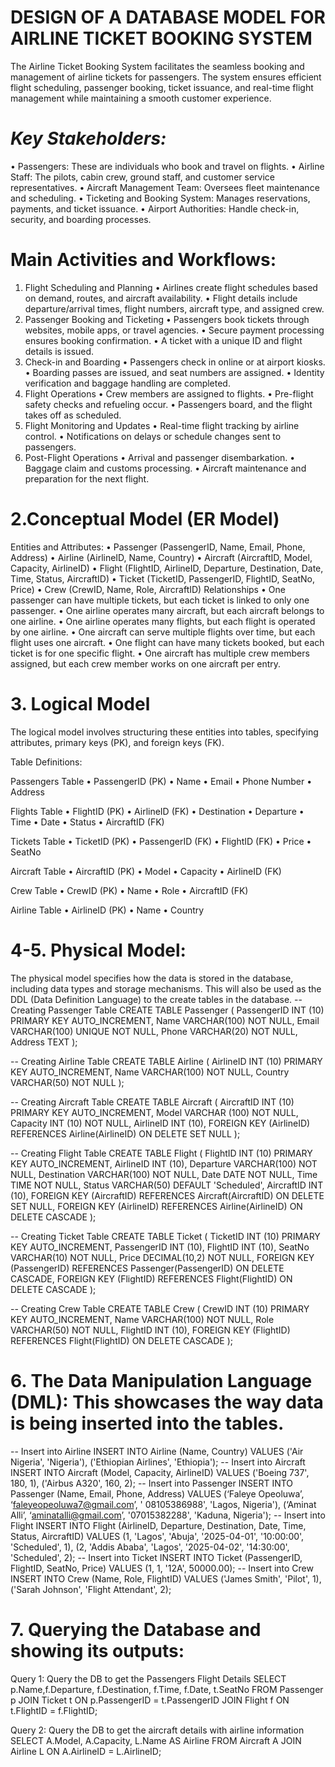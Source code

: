 
# DESIGN OF A DATABASE MODEL FOR AIRLINE TICKET BOOKING SYSTEM

The Airline Ticket Booking System facilitates the seamless booking and management of airline tickets for passengers. The system ensures efficient flight scheduling, passenger booking, ticket issuance, and real-time flight management while maintaining a smooth customer experience.

# *Key Stakeholders:*
•	Passengers: These are individuals who book and travel on flights.
•	Airline Staff: The pilots, cabin crew, ground staff, and customer service representatives.
•	Aircraft Management Team: Oversees fleet maintenance and scheduling.
•	Ticketing and Booking System: Manages reservations, payments, and ticket issuance.
•	Airport Authorities: Handle check-in, security, and boarding processes.

# Main Activities and Workflows:
1. Flight Scheduling and Planning
•	Airlines create flight schedules based on demand, routes, and aircraft availability.
•	Flight details include departure/arrival times, flight numbers, aircraft type, and assigned crew.
2. Passenger Booking and Ticketing
•	Passengers book tickets through websites, mobile apps, or travel agencies.
•	Secure payment processing ensures booking confirmation.
•	A ticket with a unique ID and flight details is issued.
3. Check-in and Boarding
•	Passengers check in online or at airport kiosks.
•	Boarding passes are issued, and seat numbers are assigned.
•	Identity verification and baggage handling are completed.
4. Flight Operations
•	Crew members are assigned to flights.
•	Pre-flight safety checks and refueling occur.
•	Passengers board, and the flight takes off as scheduled.
5. Flight Monitoring and Updates
•	Real-time flight tracking by airline control.
•	Notifications on delays or schedule changes sent to passengers.
6. Post-Flight Operations
•	Arrival and passenger disembarkation.
•	Baggage claim and customs processing.
•	Aircraft maintenance and preparation for the next flight.

# 2.Conceptual Model (ER Model)
 
Entities and Attributes:
•	Passenger (PassengerID, Name, Email, Phone, Address)
•	Airline (AirlineID, Name, Country)
•	Aircraft (AircraftID, Model, Capacity, AirlineID)
•	Flight (FlightID, AirlineID, Departure, Destination, Date, Time, Status, AircraftID) 
•	Ticket (TicketID, PassengerID, FlightID, SeatNo, Price) 
•	Crew (CrewID, Name, Role, AircraftID) 
Relationships
•	One passenger can have multiple tickets, but each ticket is linked to only one passenger.
•	One airline operates many aircraft, but each aircraft belongs to one airline. 
•	One airline operates many flights, but each flight is operated by one airline. 
•	One aircraft can serve multiple flights over time, but each flight uses one aircraft.
•	One flight can have many tickets booked, but each ticket is for one specific flight.
•	One aircraft has multiple crew members assigned, but each crew member works on one aircraft per entry.

# 3. Logical Model
   
The logical model involves structuring these entities into tables, specifying attributes, primary keys (PK), and foreign keys (FK).

Table Definitions:

Passengers Table
•	PassengerID (PK)
•	Name
•	Email
•	Phone Number
•	Address

Flights Table
•	FlightID (PK)
•	AirlineID (FK)
•	Destination
•	Departure
•	Time
•	Date
•	Status
•	AircraftID (FK)

Tickets Table
•	TicketID (PK)
•	PassengerID (FK)
•	FlightID (FK)
•	Price
•	SeatNo

Aircraft Table
•	AircraftID (PK)
•	Model
•	Capacity
•	AirlineID (FK)

Crew Table
•	CrewID (PK)
•	Name
•	Role
•	AircraftID (FK)

Airline Table
•	AirlineID (PK)
•	Name
•	Country

# 4-5. Physical Model:
The physical model specifies how the data is stored in the database, including data types and storage mechanisms. This will also be used as the DDL (Data Definition Language) to the create tables in the database.
-- Creating Passenger Table
CREATE TABLE Passenger (
    PassengerID INT (10) PRIMARY KEY AUTO_INCREMENT,
    Name VARCHAR(100) NOT NULL,
    Email VARCHAR(100) UNIQUE NOT NULL,
    Phone VARCHAR(20) NOT NULL,
    Address TEXT
);

-- Creating Airline Table
CREATE TABLE Airline (
    AirlineID INT (10) PRIMARY KEY AUTO_INCREMENT,
    Name VARCHAR(100) NOT NULL,
    Country VARCHAR(50) NOT NULL
);

-- Creating Aircraft Table
CREATE TABLE Aircraft (
    AircraftID INT (10) PRIMARY KEY AUTO_INCREMENT,
    Model VARCHAR (100) NOT NULL,
    Capacity INT (10) NOT NULL,
    AirlineID INT (10),
    FOREIGN KEY (AirlineID) REFERENCES Airline(AirlineID) ON DELETE SET NULL
);

-- Creating Flight Table
CREATE TABLE Flight (
    FlightID INT (10) PRIMARY KEY AUTO_INCREMENT,
    AirlineID INT (10),
    Departure VARCHAR(100) NOT NULL,
    Destination VARCHAR(100) NOT NULL,
    Date DATE NOT NULL,
    Time TIME NOT NULL,
    Status VARCHAR(50) DEFAULT 'Scheduled',
    AircraftID INT (10),
    FOREIGN KEY (AircraftID) REFERENCES Aircraft(AircraftID) ON DELETE SET NULL,
    FOREIGN KEY (AirlineID) REFERENCES Airline(AirlineID) ON DELETE CASCADE
);

-- Creating Ticket Table
CREATE TABLE Ticket (
    TicketID INT (10) PRIMARY KEY AUTO_INCREMENT,
    PassengerID INT (10),
    FlightID INT (10),
    SeatNo VARCHAR(10) NOT NULL,
    Price DECIMAL(10,2) NOT NULL,
    FOREIGN KEY (PassengerID) REFERENCES Passenger(PassengerID) ON DELETE CASCADE,
    FOREIGN KEY (FlightID) REFERENCES Flight(FlightID) ON DELETE CASCADE
);

-- Creating Crew Table
CREATE TABLE Crew (
    CrewID INT (10) PRIMARY KEY AUTO_INCREMENT,
    Name VARCHAR(100) NOT NULL,
    Role VARCHAR(50) NOT NULL,
    FlightID INT (10),
    FOREIGN KEY (FlightID) REFERENCES Flight(FlightID) ON DELETE CASCADE
);

# 6. The Data Manipulation Language (DML): This showcases the way data is being inserted into the tables.
   
-- Insert into Airline
INSERT INTO Airline (Name, Country) VALUES ('Air Nigeria', 'Nigeria'), ('Ethiopian Airlines', 'Ethiopia');
-- Insert into Aircraft
INSERT INTO Aircraft (Model, Capacity, AirlineID) VALUES ('Boeing 737', 180, 1), ('Airbus A320', 160, 2);
-- Insert into Passenger
INSERT INTO Passenger (Name, Email, Phone, Address) VALUES (‘Faleye Opeoluwa’, ‘faleyeopeoluwa7@gmail.com’, ' 08105386988', 'Lagos, Nigeria'), (‘Aminat Alli’, ‘aminatalli@gmail.com’, '07015382288', 'Kaduna, Nigeria');
-- Insert into Flight
INSERT INTO Flight (AirlineID, Departure, Destination, Date, Time, Status, AircraftID) VALUES
(1, 'Lagos', 'Abuja', '2025-04-01', '10:00:00', 'Scheduled', 1),
(2, 'Addis Ababa', 'Lagos', '2025-04-02', '14:30:00', 'Scheduled', 2);
-- Insert into Ticket
INSERT INTO Ticket (PassengerID, FlightID, SeatNo, Price) VALUES (1, 1, '12A', 50000.00);
-- Insert into Crew
INSERT INTO Crew (Name, Role, FlightID) VALUES ('James Smith', 'Pilot', 1), ('Sarah Johnson', 'Flight Attendant', 2);


# 7. Querying the Database and showing its outputs:
Query 1: Query the DB to get the Passengers Flight Details
SELECT p.Name,f.Departure, f.Destination, f.Time, f.Date, t.SeatNo
FROM Passenger p
JOIN Ticket t ON p.PassengerID = t.PassengerID
JOIN Flight f ON t.FlightID = f.FlightID;
 

Query 2: Query the DB to get the aircraft details with airline information
SELECT A.Model, A.Capacity, L.Name AS Airline 
FROM Aircraft A
JOIN Airline L ON A.AirlineID = L.AirlineID;
 


